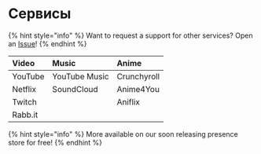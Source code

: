 # Сервисы

{% hint style="info" %}
Want to request a support for other services? Open an [Issue](https://github.com/Timeraa/PreMiD/issues/new?template=service_request.md)!
{% endhint %}

| Video | Music | Anime |
| :--- | :--- | :--- |
| YouTube | YouTube Music | Crunchyroll |
| Netflix | SoundCloud | Anime4You |
| Twitch |  | Aniflix |
| Rabb.it |  |  |

{% hint style="info" %}
More available on our soon releasing presence store for free!
{% endhint %}



